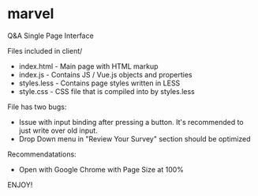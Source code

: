# marvel
Q&amp;A Single Page Interface

Files included in client/
 - index.html - Main page with HTML markup
 - index.js - Contains JS / Vue.js objects and properties
 - styles.less - Contains page styles written in LESS
 - style.css - CSS file that is compiled into by styles.less
 
File has two bugs:
 - Issue with input binding after pressing a button. It's recommended to just write over old input.
 - Drop Down menu in "Review Your Survey" section should be optimized
 
 Recommendatations:
 - Open with Google Chrome with Page Size at 100%
 
ENJOY!
